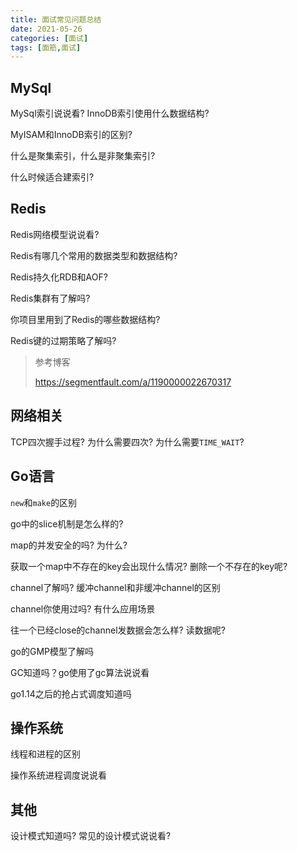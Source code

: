 ```yaml
---
title: 面试常见问题总结
date: 2021-05-26
categories: [面试]
tags: [面筋,面试]
---
```


## MySql

MySql索引说说看? InnoDB索引使用什么数据结构?

MyISAM和InnoDB索引的区别?

什么是聚集索引，什么是非聚集索引?

什么时候适合建索引?

## Redis

Redis网络模型说说看?

Redis有哪几个常用的数据类型和数据结构?

Redis持久化RDB和AOF?

Redis集群有了解吗?

你项目里用到了Redis的哪些数据结构?

Redis键的过期策略了解吗?

> 参考博客
>
> https://segmentfault.com/a/1190000022670317

## 网络相关

TCP四次握手过程? 为什么需要四次? 为什么需要`TIME_WAIT`?

## Go语言

`new`和`make`的区别

go中的slice机制是怎么样的? 

map的并发安全的吗? 为什么?

获取一个map中不存在的key会出现什么情况? 删除一个不存在的key呢?

channel了解吗? 缓冲channel和非缓冲channel的区别

channel你使用过吗? 有什么应用场景

往一个已经close的channel发数据会怎么样? 读数据呢?

go的GMP模型了解吗

GC知道吗？go使用了gc算法说说看

go1.14之后的抢占式调度知道吗

## 操作系统

线程和进程的区别

操作系统进程调度说说看

## 其他

设计模式知道吗? 常见的设计模式说说看?